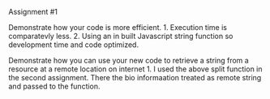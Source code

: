 

Assignment #1

Demonstrate how your code is more efficient.
	1. Execution time is comparatevly less.
	2. Using an in built Javascript string function so development time and code optimized.

Demonstrate how you can use your new code to retrieve a string from a resource at a remote location on internet 
    1. I used the above split function in the second assignment. There the bio informaation treated as remote string and passed to the function.
